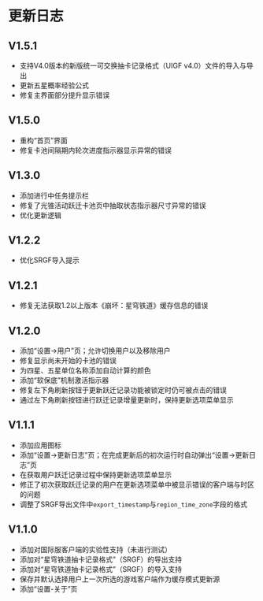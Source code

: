 # 更新日志

## V1.5.1
- 支持V4.0版本的新版统一可交换抽卡记录格式（UIGF v4.0）文件的导入与导出
- 更新五星概率经验公式
- 修复主界面部分提升显示错误

## V1.5.0

- 重构“首页”界面
- 修复卡池间隔期内轮次进度指示器显示异常的错误

## V1.3.0

- 添加进行中任务提示栏
- 修复了光锥活动跃迁卡池页中抽取状态指示器尺寸异常的错误
- 优化更新逻辑

## V1.2.2

- 优化SRGF导入提示

## V1.2.1

- 修复无法获取1.2以上版本《崩坏：星穹铁道》缓存信息的错误

## V1.2.0

- 添加“设置->用户”页；允许切换用户以及移除用户
- 修复显示尚未开始的卡池的错误
- 为四星、五星单位名称添加自动计算的颜色
- 添加“软保底”机制激活指示器
- 修复左下角刷新按钮于更新跃迁记录功能被锁定时仍可被点击的错误
- 通过左下角刷新按钮进行跃迁记录增量更新时，保持更新选项菜单显示

## V1.1.1

- 添加应用图标
- 添加“设置->更新日志”页；在完成更新后的初次运行时自动弹出“设置->更新日志”页
- 在获取用户跃迁记录过程中保持更新选项菜单显示
- 修正了初次获取跃迁记录的用户在更新选项菜单中被显示错误的客户端与时区的问题
- 调整了SRGF导出文件中`export_timestamp`与`region_time_zone`字段的格式

## V1.1.0

- 添加对国际服客户端的实验性支持（未进行测试）
- 添加对“星穹铁道抽卡记录格式”（SRGF）的导出支持
- 添加对“星穹铁道抽卡记录格式”（SRGF）的导入支持
- 保存并默认选择用户上一次所选的游戏客户端作为缓存模式更新源
- 添加“设置-关于”页

